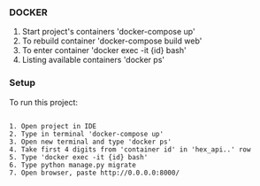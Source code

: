 ### DOCKER

1. Start project's containers 'docker-compose up'
2. To rebuild container 'docker-compose build web'
3. To enter container 'docker exec -it {id} bash'
4. Listing available containers 'docker ps'

### Setup
To run this project:

```

1. Open project in IDE
2. Type in terminal 'docker-compose up'
3. Open new terminal and type 'docker ps'
4. Take first 4 digits from 'container id' in 'hex_api..' row
5. Type 'docker exec -it {id} bash'
6. Type python manage.py migrate
7. Open browser, paste http://0.0.0.0:8000/

```
